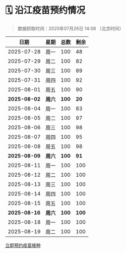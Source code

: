 # 🗓️ 沿江疫苗预约情况

> 数据抓取时间：2025年07月26日 14:06 （北京时间）

| 日期 | 星期 | 总数 | 剩余 |
|------|------|------|------|
| 2025-07-28 | 周一 | 100 | 48 |
| 2025-07-29 | 周二 | 100 | 82 |
| 2025-07-30 | 周三 | 100 | 89 |
| 2025-07-31 | 周四 | 100 | 92 |
| 2025-08-01 | 周五 | 100 | 90 |
| **2025-08-02** | **周六** | **100** | **20** |
| 2025-08-04 | 周一 | 100 | 83 |
| 2025-08-05 | 周二 | 100 | 97 |
| 2025-08-06 | 周三 | 100 | 98 |
| 2025-08-07 | 周四 | 100 | 95 |
| 2025-08-08 | 周五 | 100 | 98 |
| **2025-08-09** | **周六** | **100** | **91** |
| 2025-08-11 | 周一 | 100 | 100 |
| 2025-08-12 | 周二 | 100 | 100 |
| 2025-08-13 | 周三 | 100 | 100 |
| 2025-08-14 | 周四 | 100 | 100 |
| 2025-08-15 | 周五 | 100 | 100 |
| **2025-08-16** | **周六** | **100** | **100** |
| 2025-08-18 | 周一 | 100 | 100 |
| 2025-08-19 | 周二 | 100 | 100 |


<div class="button-container">
<a class="btn" href="http://yfzweb.ishequ.net/#/login" target="_blank">立即预约疫苗接种</a>
</div>
